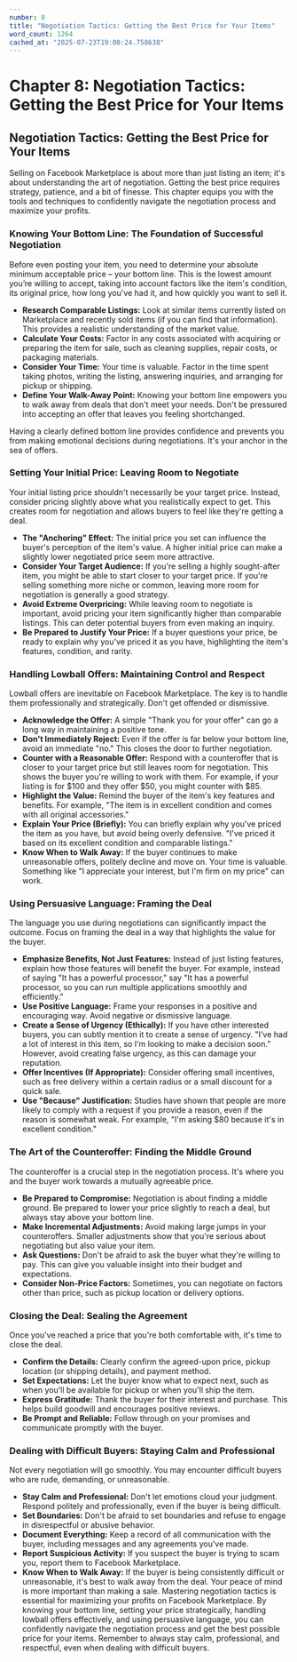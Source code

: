 ```yaml
---
number: 8
title: "Negotiation Tactics: Getting the Best Price for Your Items"
word_count: 1264
cached_at: "2025-07-23T19:00:24.758638"
---
```


# Chapter 8: Negotiation Tactics: Getting the Best Price for Your Items

## Negotiation Tactics: Getting the Best Price for Your Items

Selling on Facebook Marketplace is about more than just listing an item; it's about understanding the art of negotiation. Getting the best price requires strategy, patience, and a bit of finesse. This chapter equips you with the tools and techniques to confidently navigate the negotiation process and maximize your profits.


### Knowing Your Bottom Line: The Foundation of Successful Negotiation

Before even posting your item, you need to determine your absolute minimum acceptable price – your bottom line. This is the lowest amount you’re willing to accept, taking into account factors like the item's condition, its original price, how long you've had it, and how quickly you want to sell it.

*   **Research Comparable Listings:** Look at similar items currently listed on Marketplace and recently sold items (if you can find that information). This provides a realistic understanding of the market value.
*   **Calculate Your Costs:** Factor in any costs associated with acquiring or preparing the item for sale, such as cleaning supplies, repair costs, or packaging materials.
*   **Consider Your Time:** Your time is valuable. Factor in the time spent taking photos, writing the listing, answering inquiries, and arranging for pickup or shipping.
*   **Define Your Walk-Away Point:** Knowing your bottom line empowers you to walk away from deals that don't meet your needs. Don't be pressured into accepting an offer that leaves you feeling shortchanged.

Having a clearly defined bottom line provides confidence and prevents you from making emotional decisions during negotiations. It's your anchor in the sea of offers.


### Setting Your Initial Price: Leaving Room to Negotiate

Your initial listing price shouldn't necessarily be your target price. Instead, consider pricing slightly above what you realistically expect to get. This creates room for negotiation and allows buyers to feel like they're getting a deal.

*   **The "Anchoring" Effect:** The initial price you set can influence the buyer's perception of the item's value. A higher initial price can make a slightly lower negotiated price seem more attractive.
*   **Consider Your Target Audience:** If you're selling a highly sought-after item, you might be able to start closer to your target price. If you're selling something more niche or common, leaving more room for negotiation is generally a good strategy.
*   **Avoid Extreme Overpricing:** While leaving room to negotiate is important, avoid pricing your item significantly higher than comparable listings. This can deter potential buyers from even making an inquiry.
*   **Be Prepared to Justify Your Price:** If a buyer questions your price, be ready to explain why you've priced it as you have, highlighting the item's features, condition, and rarity.


### Handling Lowball Offers: Maintaining Control and Respect

Lowball offers are inevitable on Facebook Marketplace. The key is to handle them professionally and strategically. Don't get offended or dismissive.

*   **Acknowledge the Offer:** A simple "Thank you for your offer" can go a long way in maintaining a positive tone.
*   **Don't Immediately Reject:** Even if the offer is far below your bottom line, avoid an immediate "no." This closes the door to further negotiation.
*   **Counter with a Reasonable Offer:** Respond with a counteroffer that is closer to your target price but still leaves room for negotiation. This shows the buyer you're willing to work with them. For example, if your listing is for $100 and they offer $50, you might counter with $85.
*   **Highlight the Value:** Remind the buyer of the item's key features and benefits. For example, "The item is in excellent condition and comes with all original accessories."
*   **Explain Your Price (Briefly):** You can briefly explain why you've priced the item as you have, but avoid being overly defensive. "I've priced it based on its excellent condition and comparable listings."
*   **Know When to Walk Away:** If the buyer continues to make unreasonable offers, politely decline and move on. Your time is valuable. Something like "I appreciate your interest, but I'm firm on my price" can work.


### Using Persuasive Language: Framing the Deal

The language you use during negotiations can significantly impact the outcome. Focus on framing the deal in a way that highlights the value for the buyer.

*   **Emphasize Benefits, Not Just Features:** Instead of just listing features, explain how those features will benefit the buyer. For example, instead of saying "It has a powerful processor," say "It has a powerful processor, so you can run multiple applications smoothly and efficiently."
*   **Use Positive Language:** Frame your responses in a positive and encouraging way. Avoid negative or dismissive language.
*   **Create a Sense of Urgency (Ethically):** If you have other interested buyers, you can subtly mention it to create a sense of urgency. "I've had a lot of interest in this item, so I'm looking to make a decision soon." However, avoid creating false urgency, as this can damage your reputation.
*   **Offer Incentives (If Appropriate):** Consider offering small incentives, such as free delivery within a certain radius or a small discount for a quick sale.
*   **Use "Because" Justification:** Studies have shown that people are more likely to comply with a request if you provide a reason, even if the reason is somewhat weak. For example, "I'm asking $80 because it's in excellent condition."
### The Art of the Counteroffer: Finding the Middle Ground

The counteroffer is a crucial step in the negotiation process. It's where you and the buyer work towards a mutually agreeable price.

*   **Be Prepared to Compromise:** Negotiation is about finding a middle ground. Be prepared to lower your price slightly to reach a deal, but always stay above your bottom line.
*   **Make Incremental Adjustments:** Avoid making large jumps in your counteroffers. Smaller adjustments show that you're serious about negotiating but also value your item.
*   **Ask Questions:** Don't be afraid to ask the buyer what they're willing to pay. This can give you valuable insight into their budget and expectations.
*   **Consider Non-Price Factors:** Sometimes, you can negotiate on factors other than price, such as pickup location or delivery options.


### Closing the Deal: Sealing the Agreement

Once you've reached a price that you're both comfortable with, it's time to close the deal.

*   **Confirm the Details:** Clearly confirm the agreed-upon price, pickup location (or shipping details), and payment method.
*   **Set Expectations:** Let the buyer know what to expect next, such as when you'll be available for pickup or when you'll ship the item.
*   **Express Gratitude:** Thank the buyer for their interest and purchase. This helps build goodwill and encourages positive reviews.
*   **Be Prompt and Reliable:** Follow through on your promises and communicate promptly with the buyer.


### Dealing with Difficult Buyers: Staying Calm and Professional

Not every negotiation will go smoothly. You may encounter difficult buyers who are rude, demanding, or unreasonable.

*   **Stay Calm and Professional:** Don't let emotions cloud your judgment. Respond politely and professionally, even if the buyer is being difficult.
*   **Set Boundaries:** Don't be afraid to set boundaries and refuse to engage in disrespectful or abusive behavior.
*   **Document Everything:** Keep a record of all communication with the buyer, including messages and any agreements you've made.
*   **Report Suspicious Activity:** If you suspect the buyer is trying to scam you, report them to Facebook Marketplace.
*   **Know When to Walk Away:** If the buyer is being consistently difficult or unreasonable, it's best to walk away from the deal. Your peace of mind is more important than making a sale.
Mastering negotiation tactics is essential for maximizing your profits on Facebook Marketplace. By knowing your bottom line, setting your price strategically, handling lowball offers effectively, and using persuasive language, you can confidently navigate the negotiation process and get the best possible price for your items. Remember to always stay calm, professional, and respectful, even when dealing with difficult buyers.
